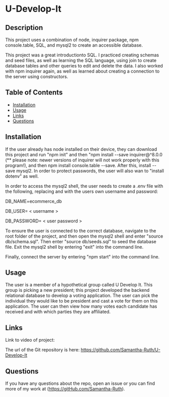 # U-Develop-It

## Description

This project uses a combination of node, inquirer package, npm console.table, SQL, and mysql2 to create an accessible database.

This project was a great introductionto SQL.  I practiced creating schemas and seed files, as well as learning the SQL language, using join to create database tables and other queries to edit and delete the data.  I also worked with npm inquirer again, as well as learned about creating a connection to the server using constructors.  


## Table of Contents

* [Installation](#installation)
* [Usage](#usage)
* [Links](#links)
* [Questions](#questions)

## Installation

If the user already has node installed on their device, they can download this project and run "npm init" and then "npm install --save inquirer@^8.0.0 (** please note: newer versions of inquirer will not work properly with this program!), and then npm install console.table --save.  After this, install --save mysql2. In order to protect passwords, the user will also wan to "install dotenv" as well. 

In order to access the mysql2 shell,  the user needs to create a .env file with the following, replacing <username> and <user password> with the users own username and password: 
  
DB_NAME=ecommerce_db

DB_USER= < username >

DB_PASSWORD= < user password >


To ensure the user is connected to the correct database, navigate to the root folder of the project, and then open the mysql2 shell and enter "source db/schema.sql".  Then enter "source db/seeds.sql" to seed the database file. Exit the mysql2 shell by entering "exit" into the command line.

Finally, connect the server by entering "npm start" into the command line.

## Usage

The user is a member of a hypothetical group called U Develop It. This group is picking a new president; this project developed the backend relational database to develop a voting application.  The user can pick the individual they would like to be president and cast a vote for them on this application. 
The user can then view how many votes each candidate has received and with which parties they are affiliated. 

## Links


Link to video of project:


The url of the Git repository is here: https://github.com/Samantha-Ruth/U-Develop-It


## Questions

If you have any questions about the repo, open an issue or you can find more of my work at (https://gitHub.com/Samantha-Ruth).


